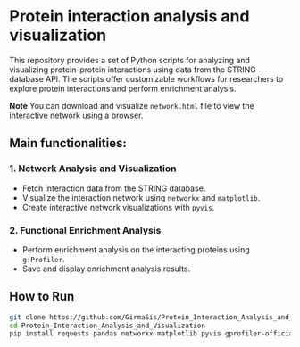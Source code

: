 # Protein interaction analysis and visualization

This repository provides a set of Python scripts for analyzing and visualizing protein-protein interactions using data from the STRING database API. The scripts offer customizable workflows for researchers to explore protein interactions and perform enrichment analysis.

**Note**
You can download and visualize `network.html` file to view the interactive network using a browser.

## Main functionalities:

### 1. Network Analysis and Visualization

- Fetch interaction data from the STRING database.
- Visualize the interaction network using `networkx` and `matplotlib`.
- Create interactive network visualizations with `pyvis`.

### 2. Functional Enrichment Analysis

- Perform enrichment analysis on the interacting proteins using `g:Profiler`.
- Save and display enrichment analysis results.

## How to Run

   ```bash
   git clone https://github.com/GirmaSis/Protein_Interaction_Analysis_and_Visualization.git
   cd Protein_Interaction_Analysis_and_Visualization
   pip install requests pandas networkx matplotlib pyvis gprofiler-official
   ```
